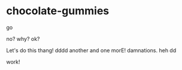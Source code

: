 chocolate-gummies
=================

go

no?
why?
ok?

Let's do this thang!
dddd
another
and one morE!
damnations.
heh
dd

work!

